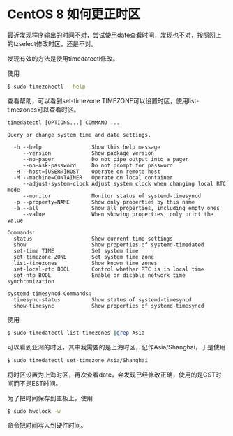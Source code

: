 # CentOS 8 如何更正时区

最近发现程序输出的时间不对，尝试使用date查看时间，发现也不对，按照网上的tzselect修改时区，还是不对。

发现有效的方法是使用timedatectl修改。

使用

```bash
$ sudo timezonectl --help
```

查看帮助，可以看到set-timezone TIMEZONE可以设置时区，使用list-timezones可以查看时区。

```
timedatectl [OPTIONS...] COMMAND ...

Query or change system time and date settings.

  -h --help                Show this help message
     --version             Show package version
     --no-pager            Do not pipe output into a pager
     --no-ask-password     Do not prompt for password
  -H --host=[USER@]HOST    Operate on remote host
  -M --machine=CONTAINER   Operate on local container
     --adjust-system-clock Adjust system clock when changing local RTC mode
     --monitor             Monitor status of systemd-timesyncd
  -p --property=NAME       Show only properties by this name
  -a --all                 Show all properties, including empty ones
     --value               When showing properties, only print the value

Commands:
  status                   Show current time settings
  show                     Show properties of systemd-timedated
  set-time TIME            Set system time
  set-timezone ZONE        Set system time zone
  list-timezones           Show known time zones
  set-local-rtc BOOL       Control whether RTC is in local time
  set-ntp BOOL             Enable or disable network time synchronization

systemd-timesyncd Commands:
  timesync-status          Show status of systemd-timesyncd
  show-timesync            Show properties of systemd-timesyncd

```

使用

```bash
$ sudo timedatectl list-timezones |grep Asia
```

可以看到亚洲的时区，其中我需要的是上海时区，记作Asia/Shanghai，于是使用

```bash
$ sudo timedatectl set-timezone Asia/Shanghai
```

将时区设置为上海时区，再次查看date，会发现已经修改正确，使用的是CST时间而不是EST时间。

为了把时间保存到主板上，使用

```bash
$ sudo hwclock -w
```

命令把时间写入到硬件时间。